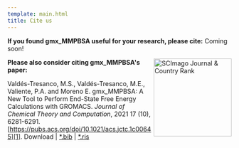 ```yaml
---
template: main.html
title: Cite us
---
```


**If you found gmx_MMPBSA useful for your research, please cite:**
Coming soon!


<a href="https://www.scimagojr.com/journalsearch.php?q=5100155074&amp;tip=sid&amp;exact=no" title="SCImago Journal 
&amp; Country Rank"><img border="0" align="right" width=175 src="https://www.scimagojr.com/journal_img.php?id=5100155074" 
alt="SCImago Journal &amp; Country Rank"  /></a>

**Please also consider citing gmx_MMPBSA's paper:**

Valdés-Tresanco, M.S., Valdés-Tresanco, M.E., Valiente, P.A. and Moreno E. gmx_MMPBSA: A New Tool to Perform 
End-State Free Energy Calculations with GROMACS. _Journal of Chemical Theory and Computation_, 2021 17 (10), 6281-6291. 
[https://pubs.acs.org/doi/10.1021/acs.jctc.1c00645][1]. Download | [*.bib](gmx_MMPBSA_citation.bib)
| [*.ris](gmx_MMPBSA_citation.ris)
